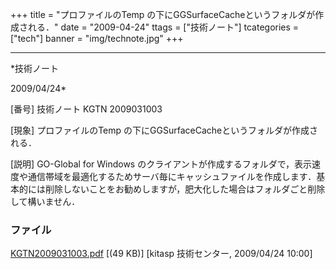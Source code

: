 ﻿+++
title = "プロファイルのTemp の下にGGSurfaceCacheというフォルダが作成される．"
date = "2009-04-24"
ttags = ["技術ノート"]
tcategories = ["tech"]
banner = "img/technote.jpg"
+++

-----------------------------------------------------------------------------------------------------------------------------

*技術ノート

2009/04/24*


[番号]
技術ノート KGTN 2009031003

[現象]
プロファイルのTemp の下にGGSurfaceCacheというフォルダが作成される．

[説明]
GO-Global for Windows
のクライアントが作成するフォルダで，表示速度や通信帯域を最適化するためサーバ毎にキャッシュファイルを作成します．基本的には削除しないことをお勧めしますが，肥大化した場合はフォルダごと削除して構いません．


### ファイル

 
 


[KGTN2009031003.pdf](http://techreport.kitasp.net/attachments/download/3/KGTN2009031003.pdf)
 [(49 KB)] [kitasp 技術センター, 2009/04/24
10:00]


 


 

